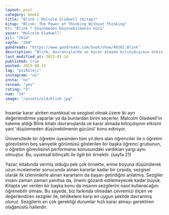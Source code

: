 ```yaml
---
layout: post  
category: book2  
title: "Blink | Malcolm Gladwell (Kitap)"  
kitap: "Blink: The Power of Thinking Without Thinking"  
tr: "Blink * Düşünmeden Düşünebilmenin Gücü"  
yazar: "Malcolm Gladwell"  
yil: "2014"  
sayfa: "284"  
goodreads: "https://www.goodreads.com/book/show/40102.Blink"
description: "Blink, davranışlarda ve karar almada bilinçdışının etkisini yani 'düşünmeden düşünebilmenin gücünü' konu ediniyor."
last_modified_at: 2023-01-14
published: true
posted: 2015-08-15
tag: "psikoloji"
instagram: "no"
insta: "no"
reread: "yes"
rating: "5"
num: "14"
image: "/assets/old/blink.jpg"
---
```


İnsanlar karar alırken mantıksal ve sezgisel olmak üzere iki ayrı değerlendirme yaparlar ya da bunlardan birini seçerler. Malcolm Gladwell'in kaleme aldığı Blink kitabı davranışlarda ve karar almada bilinçdışının etkisini yani 'düşünmeden düşünebilmenin gücünü' konu ediniyor.  
  
Üniversitede bir öğretim üyesinden tüm yıl ders alan öğrenciler ile o öğretim görevlisinin beş saniyelik görüntüsü gösterilen bir başka öğrenci grubunun, o öğretim görevlisinin performansı konusundaki vardıkları yargı aynı olmuştur. Bu, uyumsal bilinçaltı ile ilgili bir örnektir. (sayfa 21)  
  
Yazar, kitabında vermiş olduğu pek çok örnekte, enine boyuna düşünülerek uzun incelemeler sonucunda alınan kararlar kadar bir çırpıda, sezgisel olarak ilk izlenimlerle alınan kararların da başarı getirdiğini anlatmış. Sezgiler insanı zaman zaman yanıltsa da, önemi gözardı edilemeyecek kadar büyük. Kitapta yer verilen bir başka konu da insanın sezgilerini nasıl kullanacağını öğrenebilir olması. Bu sayede, biz farkında olmadan çevremizi ölçen ve değerlendiren sezgiler ile, tehlikelere karşı en uygun şekilde davranmış oluruz. Sezgilerin en çok gerektiği durumlar hızlı karar almayı gerektiren olağanüstü hallerdir.
